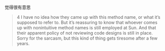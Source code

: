 觉得很有意思

> 4 I have no idea how they came up with this method name, or what it’s supposed to refer to. But it’s reassuring to know that whoever comes up with nonintuitive method names is still employed at Sun. And that their apparent policy of not reviewing code designs is still in place. Sorry for the sarcasm, but this kind of thing gets tiresome after a few years. 
